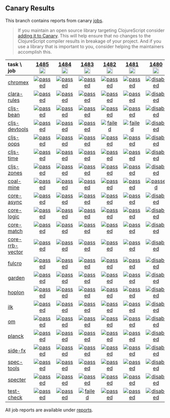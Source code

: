 ## Canary Results

This branch contains reports from canary [jobs](https://github.com/cljs-oss/canary/tree/jobs).

> If you maintain an open source library targeting ClojureScript consider [adding it to Canary](https://github.com/cljs-oss/canary/tree/master#how-to-participate). This will help ensure that no changes to the ClojureScript compiler results in breakage of your project. And if you use a library that is important to you, consider helping the maintainers accomplish this.

[//]: # (begin_overview_table)

| task \ job | <a href="reports/2020/07/29/job-001485-1.10.814-bdbd6c5a" title="job #1485&#xA;&#xA;job&#xA;&#xA;requested by BinaryAge Bot (@babot) on 2020-07-29T11:05:16Z">1485<br/><img width=20 height=20 src="https://avatars0.githubusercontent.com/u/1476765?v=4&s=60"></a> | <a href="reports/2020/07/28/job-001484-1.10.814-bdbd6c5a" title="job #1484&#xA;&#xA;job&#xA;&#xA;requested by BinaryAge Bot (@babot) on 2020-07-28T11:05:18Z">1484<br/><img width=20 height=20 src="https://avatars0.githubusercontent.com/u/1476765?v=4&s=60"></a> | <a href="reports/2020/07/27/job-001483-1.10.814-bdbd6c5a" title="job #1483&#xA;&#xA;job&#xA;&#xA;requested by BinaryAge Bot (@babot) on 2020-07-27T11:05:23Z">1483<br/><img width=20 height=20 src="https://avatars0.githubusercontent.com/u/1476765?v=4&s=60"></a> | <a href="reports/2020/07/26/job-001482-1.10.814-bdbd6c5a" title="job #1482&#xA;&#xA;job&#xA;&#xA;requested by BinaryAge Bot (@babot) on 2020-07-26T11:05:04Z">1482<br/><img width=20 height=20 src="https://avatars0.githubusercontent.com/u/1476765?v=4&s=60"></a> | <a href="reports/2020/07/25/job-001481-1.10.814-564b55dc3" title="job #1481&#xA;&#xA;job -c mfikes -r CLJS-3271&#xA;&#xA;requested by Mike Fikes (@mfikes) on 2020-07-25T19:58:39Z">1481<br/><img width=20 height=20 src="https://avatars1.githubusercontent.com/u/1723464?v=4&s=60"></a> | <a href="reports/2020/07/25/job-001480-1.10.817-1cb44a7ba" title="job #1480&#xA;&#xA;job -c mfikes -r CLJS-3271 --only coal-mine&#xA;&#xA;requested by Mike Fikes (@mfikes) on 2020-07-25T19:12:17Z">1480<br/><img width=20 height=20 src="https://avatars1.githubusercontent.com/u/1723464?v=4&s=60"></a> | <a href="reports/2020/07/25/job-001479-1.10.815-d4d717943" title="job #1479&#xA;&#xA;job -c mfikes -r CLJS-3271 --only coal-mine&#xA;&#xA;requested by Mike Fikes (@mfikes) on 2020-07-25T17:56:12Z">1479<br/><img width=20 height=20 src="https://avatars1.githubusercontent.com/u/1723464?v=4&s=60"></a> | <a href="reports/2020/07/25/job-001478-1.10.813-f5f9b79f" title="job #1478&#xA;&#xA;job&#xA;&#xA;requested by BinaryAge Bot (@babot) on 2020-07-25T11:04:49Z">1478<br/><img width=20 height=20 src="https://avatars0.githubusercontent.com/u/1476765?v=4&s=60"></a> | <a href="reports/2020/07/24/job-001477-1.10.813-f5f9b79f" title="job #1477&#xA;&#xA;job&#xA;&#xA;requested by BinaryAge Bot (@babot) on 2020-07-24T11:05:09Z">1477<br/><img width=20 height=20 src="https://avatars0.githubusercontent.com/u/1476765?v=4&s=60"></a> | <a href="reports/2020/07/23/job-001476-1.10.813-f5f9b79f" title="job #1476&#xA;&#xA;job&#xA;&#xA;requested by BinaryAge Bot (@babot) on 2020-07-23T11:05:16Z">1476<br/><img width=20 height=20 src="https://avatars0.githubusercontent.com/u/1476765?v=4&s=60"></a> |
| :--- | :---: | :---: | :---: | :---: | :---: | :---: | :---: | :---: | :---: | :---: |
| [chromex](https://github.com/binaryage/chromex) | <a href="reports/2020/07/29/job-001485-1.10.814-bdbd6c5a#-chromex"><img title="passed" src="http://box.binaryage.com/s-passed.svg"><a> | <a href="reports/2020/07/28/job-001484-1.10.814-bdbd6c5a#-chromex"><img title="passed" src="http://box.binaryage.com/s-passed.svg"><a> | <a href="reports/2020/07/27/job-001483-1.10.814-bdbd6c5a#-chromex"><img title="passed" src="http://box.binaryage.com/s-passed.svg"><a> | <a href="reports/2020/07/26/job-001482-1.10.814-bdbd6c5a#-chromex"><img title="passed" src="http://box.binaryage.com/s-passed.svg"><a> | <a href="reports/2020/07/25/job-001481-1.10.814-564b55dc3#-chromex"><img title="passed" src="http://box.binaryage.com/s-passed.svg"><a> | <a href="reports/2020/07/25/job-001480-1.10.817-1cb44a7ba#-chromex"><img title="disabled" src="http://box.binaryage.com/s-disabled.svg"><a> | <a href="reports/2020/07/25/job-001479-1.10.815-d4d717943#-chromex"><img title="disabled" src="http://box.binaryage.com/s-disabled.svg"><a> | <a href="reports/2020/07/25/job-001478-1.10.813-f5f9b79f#-chromex"><img title="passed" src="http://box.binaryage.com/s-passed.svg"><a> | <a href="reports/2020/07/24/job-001477-1.10.813-f5f9b79f#-chromex"><img title="passed" src="http://box.binaryage.com/s-passed.svg"><a> | <a href="reports/2020/07/23/job-001476-1.10.813-f5f9b79f#-chromex"><img title="passed" src="http://box.binaryage.com/s-passed.svg"><a> |
| [clara-rules](https://github.com/cerner/clara-rules) | <a href="reports/2020/07/29/job-001485-1.10.814-bdbd6c5a#-clara-rules"><img title="passed" src="http://box.binaryage.com/s-passed.svg"><a> | <a href="reports/2020/07/28/job-001484-1.10.814-bdbd6c5a#-clara-rules"><img title="passed" src="http://box.binaryage.com/s-passed.svg"><a> | <a href="reports/2020/07/27/job-001483-1.10.814-bdbd6c5a#-clara-rules"><img title="passed" src="http://box.binaryage.com/s-passed.svg"><a> | <a href="reports/2020/07/26/job-001482-1.10.814-bdbd6c5a#-clara-rules"><img title="passed" src="http://box.binaryage.com/s-passed.svg"><a> | <a href="reports/2020/07/25/job-001481-1.10.814-564b55dc3#-clara-rules"><img title="passed" src="http://box.binaryage.com/s-passed.svg"><a> | <a href="reports/2020/07/25/job-001480-1.10.817-1cb44a7ba#-clara-rules"><img title="disabled" src="http://box.binaryage.com/s-disabled.svg"><a> | <a href="reports/2020/07/25/job-001479-1.10.815-d4d717943#-clara-rules"><img title="disabled" src="http://box.binaryage.com/s-disabled.svg"><a> | <a href="reports/2020/07/25/job-001478-1.10.813-f5f9b79f#-clara-rules"><img title="unknown" src="http://box.binaryage.com/s-unknown.svg"><a> | <a href="reports/2020/07/24/job-001477-1.10.813-f5f9b79f#-clara-rules"><img title="unknown" src="http://box.binaryage.com/s-unknown.svg"><a> | <a href="reports/2020/07/23/job-001476-1.10.813-f5f9b79f#-clara-rules"><img title="unknown" src="http://box.binaryage.com/s-unknown.svg"><a> |
| [cljs-bean](https://github.com/mfikes/cljs-bean) | <a href="reports/2020/07/29/job-001485-1.10.814-bdbd6c5a#-cljs-bean"><img title="passed" src="http://box.binaryage.com/s-passed.svg"><a> | <a href="reports/2020/07/28/job-001484-1.10.814-bdbd6c5a#-cljs-bean"><img title="passed" src="http://box.binaryage.com/s-passed.svg"><a> | <a href="reports/2020/07/27/job-001483-1.10.814-bdbd6c5a#-cljs-bean"><img title="passed" src="http://box.binaryage.com/s-passed.svg"><a> | <a href="reports/2020/07/26/job-001482-1.10.814-bdbd6c5a#-cljs-bean"><img title="passed" src="http://box.binaryage.com/s-passed.svg"><a> | <a href="reports/2020/07/25/job-001481-1.10.814-564b55dc3#-cljs-bean"><img title="passed" src="http://box.binaryage.com/s-passed.svg"><a> | <a href="reports/2020/07/25/job-001480-1.10.817-1cb44a7ba#-cljs-bean"><img title="disabled" src="http://box.binaryage.com/s-disabled.svg"><a> | <a href="reports/2020/07/25/job-001479-1.10.815-d4d717943#-cljs-bean"><img title="disabled" src="http://box.binaryage.com/s-disabled.svg"><a> | <a href="reports/2020/07/25/job-001478-1.10.813-f5f9b79f#-cljs-bean"><img title="passed" src="http://box.binaryage.com/s-passed.svg"><a> | <a href="reports/2020/07/24/job-001477-1.10.813-f5f9b79f#-cljs-bean"><img title="passed" src="http://box.binaryage.com/s-passed.svg"><a> | <a href="reports/2020/07/23/job-001476-1.10.813-f5f9b79f#-cljs-bean"><img title="passed" src="http://box.binaryage.com/s-passed.svg"><a> |
| [cljs-devtools](https://github.com/binaryage/cljs-devtools) | <a href="reports/2020/07/29/job-001485-1.10.814-bdbd6c5a#-cljs-devtools"><img title="passed" src="http://box.binaryage.com/s-passed.svg"><a> | <a href="reports/2020/07/28/job-001484-1.10.814-bdbd6c5a#-cljs-devtools"><img title="passed" src="http://box.binaryage.com/s-passed.svg"><a> | <a href="reports/2020/07/27/job-001483-1.10.814-bdbd6c5a#-cljs-devtools"><img title="passed" src="http://box.binaryage.com/s-passed.svg"><a> | <a href="reports/2020/07/26/job-001482-1.10.814-bdbd6c5a#-cljs-devtools"><img title="failed" src="http://box.binaryage.com/s-failed.svg"><a> | <a href="reports/2020/07/25/job-001481-1.10.814-564b55dc3#-cljs-devtools"><img title="failed" src="http://box.binaryage.com/s-failed.svg"><a> | <a href="reports/2020/07/25/job-001480-1.10.817-1cb44a7ba#-cljs-devtools"><img title="disabled" src="http://box.binaryage.com/s-disabled.svg"><a> | <a href="reports/2020/07/25/job-001479-1.10.815-d4d717943#-cljs-devtools"><img title="disabled" src="http://box.binaryage.com/s-disabled.svg"><a> | <a href="reports/2020/07/25/job-001478-1.10.813-f5f9b79f#-cljs-devtools"><img title="passed" src="http://box.binaryage.com/s-passed.svg"><a> | <a href="reports/2020/07/24/job-001477-1.10.813-f5f9b79f#-cljs-devtools"><img title="passed" src="http://box.binaryage.com/s-passed.svg"><a> | <a href="reports/2020/07/23/job-001476-1.10.813-f5f9b79f#-cljs-devtools"><img title="passed" src="http://box.binaryage.com/s-passed.svg"><a> |
| [cljs-oops](https://github.com/binaryage/cljs-oops) | <a href="reports/2020/07/29/job-001485-1.10.814-bdbd6c5a#-cljs-oops"><img title="passed" src="http://box.binaryage.com/s-passed.svg"><a> | <a href="reports/2020/07/28/job-001484-1.10.814-bdbd6c5a#-cljs-oops"><img title="passed" src="http://box.binaryage.com/s-passed.svg"><a> | <a href="reports/2020/07/27/job-001483-1.10.814-bdbd6c5a#-cljs-oops"><img title="passed" src="http://box.binaryage.com/s-passed.svg"><a> | <a href="reports/2020/07/26/job-001482-1.10.814-bdbd6c5a#-cljs-oops"><img title="passed" src="http://box.binaryage.com/s-passed.svg"><a> | <a href="reports/2020/07/25/job-001481-1.10.814-564b55dc3#-cljs-oops"><img title="passed" src="http://box.binaryage.com/s-passed.svg"><a> | <a href="reports/2020/07/25/job-001480-1.10.817-1cb44a7ba#-cljs-oops"><img title="disabled" src="http://box.binaryage.com/s-disabled.svg"><a> | <a href="reports/2020/07/25/job-001479-1.10.815-d4d717943#-cljs-oops"><img title="disabled" src="http://box.binaryage.com/s-disabled.svg"><a> | <a href="reports/2020/07/25/job-001478-1.10.813-f5f9b79f#-cljs-oops"><img title="passed" src="http://box.binaryage.com/s-passed.svg"><a> | <a href="reports/2020/07/24/job-001477-1.10.813-f5f9b79f#-cljs-oops"><img title="passed" src="http://box.binaryage.com/s-passed.svg"><a> | <a href="reports/2020/07/23/job-001476-1.10.813-f5f9b79f#-cljs-oops"><img title="passed" src="http://box.binaryage.com/s-passed.svg"><a> |
| [cljs-time](https://github.com/andrewmcveigh/cljs-time) | <a href="reports/2020/07/29/job-001485-1.10.814-bdbd6c5a#-cljs-time"><img title="passed" src="http://box.binaryage.com/s-passed.svg"><a> | <a href="reports/2020/07/28/job-001484-1.10.814-bdbd6c5a#-cljs-time"><img title="passed" src="http://box.binaryage.com/s-passed.svg"><a> | <a href="reports/2020/07/27/job-001483-1.10.814-bdbd6c5a#-cljs-time"><img title="passed" src="http://box.binaryage.com/s-passed.svg"><a> | <a href="reports/2020/07/26/job-001482-1.10.814-bdbd6c5a#-cljs-time"><img title="passed" src="http://box.binaryage.com/s-passed.svg"><a> | <a href="reports/2020/07/25/job-001481-1.10.814-564b55dc3#-cljs-time"><img title="passed" src="http://box.binaryage.com/s-passed.svg"><a> | <a href="reports/2020/07/25/job-001480-1.10.817-1cb44a7ba#-cljs-time"><img title="disabled" src="http://box.binaryage.com/s-disabled.svg"><a> | <a href="reports/2020/07/25/job-001479-1.10.815-d4d717943#-cljs-time"><img title="disabled" src="http://box.binaryage.com/s-disabled.svg"><a> | <a href="reports/2020/07/25/job-001478-1.10.813-f5f9b79f#-cljs-time"><img title="unknown" src="http://box.binaryage.com/s-unknown.svg"><a> | <a href="reports/2020/07/24/job-001477-1.10.813-f5f9b79f#-cljs-time"><img title="unknown" src="http://box.binaryage.com/s-unknown.svg"><a> | <a href="reports/2020/07/23/job-001476-1.10.813-f5f9b79f#-cljs-time"><img title="unknown" src="http://box.binaryage.com/s-unknown.svg"><a> |
| [cljs-zones](https://github.com/binaryage/cljs-zones) | <a href="reports/2020/07/29/job-001485-1.10.814-bdbd6c5a#-cljs-zones"><img title="passed" src="http://box.binaryage.com/s-passed.svg"><a> | <a href="reports/2020/07/28/job-001484-1.10.814-bdbd6c5a#-cljs-zones"><img title="passed" src="http://box.binaryage.com/s-passed.svg"><a> | <a href="reports/2020/07/27/job-001483-1.10.814-bdbd6c5a#-cljs-zones"><img title="passed" src="http://box.binaryage.com/s-passed.svg"><a> | <a href="reports/2020/07/26/job-001482-1.10.814-bdbd6c5a#-cljs-zones"><img title="passed" src="http://box.binaryage.com/s-passed.svg"><a> | <a href="reports/2020/07/25/job-001481-1.10.814-564b55dc3#-cljs-zones"><img title="passed" src="http://box.binaryage.com/s-passed.svg"><a> | <a href="reports/2020/07/25/job-001480-1.10.817-1cb44a7ba#-cljs-zones"><img title="disabled" src="http://box.binaryage.com/s-disabled.svg"><a> | <a href="reports/2020/07/25/job-001479-1.10.815-d4d717943#-cljs-zones"><img title="disabled" src="http://box.binaryage.com/s-disabled.svg"><a> | <a href="reports/2020/07/25/job-001478-1.10.813-f5f9b79f#-cljs-zones"><img title="passed" src="http://box.binaryage.com/s-passed.svg"><a> | <a href="reports/2020/07/24/job-001477-1.10.813-f5f9b79f#-cljs-zones"><img title="passed" src="http://box.binaryage.com/s-passed.svg"><a> | <a href="reports/2020/07/23/job-001476-1.10.813-f5f9b79f#-cljs-zones"><img title="passed" src="http://box.binaryage.com/s-passed.svg"><a> |
| [coal-mine](https://github.com/mfikes/coal-mine) | <a href="reports/2020/07/29/job-001485-1.10.814-bdbd6c5a#-coal-mine"><img title="passed" src="http://box.binaryage.com/s-passed.svg"><a> | <a href="reports/2020/07/28/job-001484-1.10.814-bdbd6c5a#-coal-mine"><img title="passed" src="http://box.binaryage.com/s-passed.svg"><a> | <a href="reports/2020/07/27/job-001483-1.10.814-bdbd6c5a#-coal-mine"><img title="passed" src="http://box.binaryage.com/s-passed.svg"><a> | <a href="reports/2020/07/26/job-001482-1.10.814-bdbd6c5a#-coal-mine"><img title="passed" src="http://box.binaryage.com/s-passed.svg"><a> | <a href="reports/2020/07/25/job-001481-1.10.814-564b55dc3#-coal-mine"><img title="passed" src="http://box.binaryage.com/s-passed.svg"><a> | <a href="reports/2020/07/25/job-001480-1.10.817-1cb44a7ba#-coal-mine"><img title="passed" src="http://box.binaryage.com/s-passed.svg"><a> | <a href="reports/2020/07/25/job-001479-1.10.815-d4d717943#-coal-mine"><img title="failed" src="http://box.binaryage.com/s-failed.svg"><a> | <a href="reports/2020/07/25/job-001478-1.10.813-f5f9b79f#-coal-mine"><img title="passed" src="http://box.binaryage.com/s-passed.svg"><a> | <a href="reports/2020/07/24/job-001477-1.10.813-f5f9b79f#-coal-mine"><img title="passed" src="http://box.binaryage.com/s-passed.svg"><a> | <a href="reports/2020/07/23/job-001476-1.10.813-f5f9b79f#-coal-mine"><img title="passed" src="http://box.binaryage.com/s-passed.svg"><a> |
| [core-async](https://github.com/clojure/core.async) | <a href="reports/2020/07/29/job-001485-1.10.814-bdbd6c5a#-core-async"><img title="passed" src="http://box.binaryage.com/s-passed.svg"><a> | <a href="reports/2020/07/28/job-001484-1.10.814-bdbd6c5a#-core-async"><img title="passed" src="http://box.binaryage.com/s-passed.svg"><a> | <a href="reports/2020/07/27/job-001483-1.10.814-bdbd6c5a#-core-async"><img title="passed" src="http://box.binaryage.com/s-passed.svg"><a> | <a href="reports/2020/07/26/job-001482-1.10.814-bdbd6c5a#-core-async"><img title="passed" src="http://box.binaryage.com/s-passed.svg"><a> | <a href="reports/2020/07/25/job-001481-1.10.814-564b55dc3#-core-async"><img title="passed" src="http://box.binaryage.com/s-passed.svg"><a> | <a href="reports/2020/07/25/job-001480-1.10.817-1cb44a7ba#-core-async"><img title="disabled" src="http://box.binaryage.com/s-disabled.svg"><a> | <a href="reports/2020/07/25/job-001479-1.10.815-d4d717943#-core-async"><img title="disabled" src="http://box.binaryage.com/s-disabled.svg"><a> | <a href="reports/2020/07/25/job-001478-1.10.813-f5f9b79f#-core-async"><img title="unknown" src="http://box.binaryage.com/s-unknown.svg"><a> | <a href="reports/2020/07/24/job-001477-1.10.813-f5f9b79f#-core-async"><img title="unknown" src="http://box.binaryage.com/s-unknown.svg"><a> | <a href="reports/2020/07/23/job-001476-1.10.813-f5f9b79f#-core-async"><img title="unknown" src="http://box.binaryage.com/s-unknown.svg"><a> |
| [core-logic](https://github.com/clojure/core.logic) | <a href="reports/2020/07/29/job-001485-1.10.814-bdbd6c5a#-core-logic"><img title="passed" src="http://box.binaryage.com/s-passed.svg"><a> | <a href="reports/2020/07/28/job-001484-1.10.814-bdbd6c5a#-core-logic"><img title="passed" src="http://box.binaryage.com/s-passed.svg"><a> | <a href="reports/2020/07/27/job-001483-1.10.814-bdbd6c5a#-core-logic"><img title="passed" src="http://box.binaryage.com/s-passed.svg"><a> | <a href="reports/2020/07/26/job-001482-1.10.814-bdbd6c5a#-core-logic"><img title="passed" src="http://box.binaryage.com/s-passed.svg"><a> | <a href="reports/2020/07/25/job-001481-1.10.814-564b55dc3#-core-logic"><img title="passed" src="http://box.binaryage.com/s-passed.svg"><a> | <a href="reports/2020/07/25/job-001480-1.10.817-1cb44a7ba#-core-logic"><img title="disabled" src="http://box.binaryage.com/s-disabled.svg"><a> | <a href="reports/2020/07/25/job-001479-1.10.815-d4d717943#-core-logic"><img title="disabled" src="http://box.binaryage.com/s-disabled.svg"><a> | <a href="reports/2020/07/25/job-001478-1.10.813-f5f9b79f#-core-logic"><img title="unknown" src="http://box.binaryage.com/s-unknown.svg"><a> | <a href="reports/2020/07/24/job-001477-1.10.813-f5f9b79f#-core-logic"><img title="unknown" src="http://box.binaryage.com/s-unknown.svg"><a> | <a href="reports/2020/07/23/job-001476-1.10.813-f5f9b79f#-core-logic"><img title="unknown" src="http://box.binaryage.com/s-unknown.svg"><a> |
| [core-match](https://github.com/clojure/core.match) | <a href="reports/2020/07/29/job-001485-1.10.814-bdbd6c5a#-core-match"><img title="passed" src="http://box.binaryage.com/s-passed.svg"><a> | <a href="reports/2020/07/28/job-001484-1.10.814-bdbd6c5a#-core-match"><img title="passed" src="http://box.binaryage.com/s-passed.svg"><a> | <a href="reports/2020/07/27/job-001483-1.10.814-bdbd6c5a#-core-match"><img title="passed" src="http://box.binaryage.com/s-passed.svg"><a> | <a href="reports/2020/07/26/job-001482-1.10.814-bdbd6c5a#-core-match"><img title="passed" src="http://box.binaryage.com/s-passed.svg"><a> | <a href="reports/2020/07/25/job-001481-1.10.814-564b55dc3#-core-match"><img title="passed" src="http://box.binaryage.com/s-passed.svg"><a> | <a href="reports/2020/07/25/job-001480-1.10.817-1cb44a7ba#-core-match"><img title="disabled" src="http://box.binaryage.com/s-disabled.svg"><a> | <a href="reports/2020/07/25/job-001479-1.10.815-d4d717943#-core-match"><img title="disabled" src="http://box.binaryage.com/s-disabled.svg"><a> | <a href="reports/2020/07/25/job-001478-1.10.813-f5f9b79f#-core-match"><img title="unknown" src="http://box.binaryage.com/s-unknown.svg"><a> | <a href="reports/2020/07/24/job-001477-1.10.813-f5f9b79f#-core-match"><img title="unknown" src="http://box.binaryage.com/s-unknown.svg"><a> | <a href="reports/2020/07/23/job-001476-1.10.813-f5f9b79f#-core-match"><img title="unknown" src="http://box.binaryage.com/s-unknown.svg"><a> |
| [core-rrb-vector](https://github.com/clojure/core.rrb-vector) | <a href="reports/2020/07/29/job-001485-1.10.814-bdbd6c5a#-core-rrb-vector"><img title="passed" src="http://box.binaryage.com/s-passed.svg"><a> | <a href="reports/2020/07/28/job-001484-1.10.814-bdbd6c5a#-core-rrb-vector"><img title="passed" src="http://box.binaryage.com/s-passed.svg"><a> | <a href="reports/2020/07/27/job-001483-1.10.814-bdbd6c5a#-core-rrb-vector"><img title="passed" src="http://box.binaryage.com/s-passed.svg"><a> | <a href="reports/2020/07/26/job-001482-1.10.814-bdbd6c5a#-core-rrb-vector"><img title="passed" src="http://box.binaryage.com/s-passed.svg"><a> | <a href="reports/2020/07/25/job-001481-1.10.814-564b55dc3#-core-rrb-vector"><img title="passed" src="http://box.binaryage.com/s-passed.svg"><a> | <a href="reports/2020/07/25/job-001480-1.10.817-1cb44a7ba#-core-rrb-vector"><img title="disabled" src="http://box.binaryage.com/s-disabled.svg"><a> | <a href="reports/2020/07/25/job-001479-1.10.815-d4d717943#-core-rrb-vector"><img title="disabled" src="http://box.binaryage.com/s-disabled.svg"><a> | <a href="reports/2020/07/25/job-001478-1.10.813-f5f9b79f#-core-rrb-vector"><img title="unknown" src="http://box.binaryage.com/s-unknown.svg"><a> | <a href="reports/2020/07/24/job-001477-1.10.813-f5f9b79f#-core-rrb-vector"><img title="unknown" src="http://box.binaryage.com/s-unknown.svg"><a> | <a href="reports/2020/07/23/job-001476-1.10.813-f5f9b79f#-core-rrb-vector"><img title="unknown" src="http://box.binaryage.com/s-unknown.svg"><a> |
| [fulcro](https://github.com/fulcrologic/fulcro) | <a href="reports/2020/07/29/job-001485-1.10.814-bdbd6c5a#-fulcro"><img title="passed" src="http://box.binaryage.com/s-passed.svg"><a> | <a href="reports/2020/07/28/job-001484-1.10.814-bdbd6c5a#-fulcro"><img title="passed" src="http://box.binaryage.com/s-passed.svg"><a> | <a href="reports/2020/07/27/job-001483-1.10.814-bdbd6c5a#-fulcro"><img title="passed" src="http://box.binaryage.com/s-passed.svg"><a> | <a href="reports/2020/07/26/job-001482-1.10.814-bdbd6c5a#-fulcro"><img title="passed" src="http://box.binaryage.com/s-passed.svg"><a> | <a href="reports/2020/07/25/job-001481-1.10.814-564b55dc3#-fulcro"><img title="passed" src="http://box.binaryage.com/s-passed.svg"><a> | <a href="reports/2020/07/25/job-001480-1.10.817-1cb44a7ba#-fulcro"><img title="disabled" src="http://box.binaryage.com/s-disabled.svg"><a> | <a href="reports/2020/07/25/job-001479-1.10.815-d4d717943#-fulcro"><img title="disabled" src="http://box.binaryage.com/s-disabled.svg"><a> | <a href="reports/2020/07/25/job-001478-1.10.813-f5f9b79f#-fulcro"><img title="unknown" src="http://box.binaryage.com/s-unknown.svg"><a> | <a href="reports/2020/07/24/job-001477-1.10.813-f5f9b79f#-fulcro"><img title="unknown" src="http://box.binaryage.com/s-unknown.svg"><a> | <a href="reports/2020/07/23/job-001476-1.10.813-f5f9b79f#-fulcro"><img title="unknown" src="http://box.binaryage.com/s-unknown.svg"><a> |
| [garden](https://github.com/noprompt/garden) | <a href="reports/2020/07/29/job-001485-1.10.814-bdbd6c5a#-garden"><img title="passed" src="http://box.binaryage.com/s-passed.svg"><a> | <a href="reports/2020/07/28/job-001484-1.10.814-bdbd6c5a#-garden"><img title="passed" src="http://box.binaryage.com/s-passed.svg"><a> | <a href="reports/2020/07/27/job-001483-1.10.814-bdbd6c5a#-garden"><img title="passed" src="http://box.binaryage.com/s-passed.svg"><a> | <a href="reports/2020/07/26/job-001482-1.10.814-bdbd6c5a#-garden"><img title="passed" src="http://box.binaryage.com/s-passed.svg"><a> | <a href="reports/2020/07/25/job-001481-1.10.814-564b55dc3#-garden"><img title="passed" src="http://box.binaryage.com/s-passed.svg"><a> | <a href="reports/2020/07/25/job-001480-1.10.817-1cb44a7ba#-garden"><img title="disabled" src="http://box.binaryage.com/s-disabled.svg"><a> | <a href="reports/2020/07/25/job-001479-1.10.815-d4d717943#-garden"><img title="disabled" src="http://box.binaryage.com/s-disabled.svg"><a> | <a href="reports/2020/07/25/job-001478-1.10.813-f5f9b79f#-garden"><img title="unknown" src="http://box.binaryage.com/s-unknown.svg"><a> | <a href="reports/2020/07/24/job-001477-1.10.813-f5f9b79f#-garden"><img title="unknown" src="http://box.binaryage.com/s-unknown.svg"><a> | <a href="reports/2020/07/23/job-001476-1.10.813-f5f9b79f#-garden"><img title="unknown" src="http://box.binaryage.com/s-unknown.svg"><a> |
| [hoplon](https://github.com/hoplon/hoplon) | <a href="reports/2020/07/29/job-001485-1.10.814-bdbd6c5a#-hoplon"><img title="passed" src="http://box.binaryage.com/s-passed.svg"><a> | <a href="reports/2020/07/28/job-001484-1.10.814-bdbd6c5a#-hoplon"><img title="passed" src="http://box.binaryage.com/s-passed.svg"><a> | <a href="reports/2020/07/27/job-001483-1.10.814-bdbd6c5a#-hoplon"><img title="passed" src="http://box.binaryage.com/s-passed.svg"><a> | <a href="reports/2020/07/26/job-001482-1.10.814-bdbd6c5a#-hoplon"><img title="passed" src="http://box.binaryage.com/s-passed.svg"><a> | <a href="reports/2020/07/25/job-001481-1.10.814-564b55dc3#-hoplon"><img title="passed" src="http://box.binaryage.com/s-passed.svg"><a> | <a href="reports/2020/07/25/job-001480-1.10.817-1cb44a7ba#-hoplon"><img title="disabled" src="http://box.binaryage.com/s-disabled.svg"><a> | <a href="reports/2020/07/25/job-001479-1.10.815-d4d717943#-hoplon"><img title="disabled" src="http://box.binaryage.com/s-disabled.svg"><a> | <a href="reports/2020/07/25/job-001478-1.10.813-f5f9b79f#-hoplon"><img title="unknown" src="http://box.binaryage.com/s-unknown.svg"><a> | <a href="reports/2020/07/24/job-001477-1.10.813-f5f9b79f#-hoplon"><img title="unknown" src="http://box.binaryage.com/s-unknown.svg"><a> | <a href="reports/2020/07/23/job-001476-1.10.813-f5f9b79f#-hoplon"><img title="unknown" src="http://box.binaryage.com/s-unknown.svg"><a> |
| [ilk](https://github.com/mfikes/ilk) | <a href="reports/2020/07/29/job-001485-1.10.814-bdbd6c5a#-ilk"><img title="passed" src="http://box.binaryage.com/s-passed.svg"><a> | <a href="reports/2020/07/28/job-001484-1.10.814-bdbd6c5a#-ilk"><img title="passed" src="http://box.binaryage.com/s-passed.svg"><a> | <a href="reports/2020/07/27/job-001483-1.10.814-bdbd6c5a#-ilk"><img title="passed" src="http://box.binaryage.com/s-passed.svg"><a> | <a href="reports/2020/07/26/job-001482-1.10.814-bdbd6c5a#-ilk"><img title="passed" src="http://box.binaryage.com/s-passed.svg"><a> | <a href="reports/2020/07/25/job-001481-1.10.814-564b55dc3#-ilk"><img title="passed" src="http://box.binaryage.com/s-passed.svg"><a> | <a href="reports/2020/07/25/job-001480-1.10.817-1cb44a7ba#-ilk"><img title="disabled" src="http://box.binaryage.com/s-disabled.svg"><a> | <a href="reports/2020/07/25/job-001479-1.10.815-d4d717943#-ilk"><img title="disabled" src="http://box.binaryage.com/s-disabled.svg"><a> | <a href="reports/2020/07/25/job-001478-1.10.813-f5f9b79f#-ilk"><img title="passed" src="http://box.binaryage.com/s-passed.svg"><a> | <a href="reports/2020/07/24/job-001477-1.10.813-f5f9b79f#-ilk"><img title="passed" src="http://box.binaryage.com/s-passed.svg"><a> | <a href="reports/2020/07/23/job-001476-1.10.813-f5f9b79f#-ilk"><img title="passed" src="http://box.binaryage.com/s-passed.svg"><a> |
| [om](https://github.com/omcljs/om) | <a href="reports/2020/07/29/job-001485-1.10.814-bdbd6c5a#-om"><img title="passed" src="http://box.binaryage.com/s-passed.svg"><a> | <a href="reports/2020/07/28/job-001484-1.10.814-bdbd6c5a#-om"><img title="passed" src="http://box.binaryage.com/s-passed.svg"><a> | <a href="reports/2020/07/27/job-001483-1.10.814-bdbd6c5a#-om"><img title="passed" src="http://box.binaryage.com/s-passed.svg"><a> | <a href="reports/2020/07/26/job-001482-1.10.814-bdbd6c5a#-om"><img title="passed" src="http://box.binaryage.com/s-passed.svg"><a> | <a href="reports/2020/07/25/job-001481-1.10.814-564b55dc3#-om"><img title="passed" src="http://box.binaryage.com/s-passed.svg"><a> | <a href="reports/2020/07/25/job-001480-1.10.817-1cb44a7ba#-om"><img title="disabled" src="http://box.binaryage.com/s-disabled.svg"><a> | <a href="reports/2020/07/25/job-001479-1.10.815-d4d717943#-om"><img title="disabled" src="http://box.binaryage.com/s-disabled.svg"><a> | <a href="reports/2020/07/25/job-001478-1.10.813-f5f9b79f#-om"><img title="unknown" src="http://box.binaryage.com/s-unknown.svg"><a> | <a href="reports/2020/07/24/job-001477-1.10.813-f5f9b79f#-om"><img title="unknown" src="http://box.binaryage.com/s-unknown.svg"><a> | <a href="reports/2020/07/23/job-001476-1.10.813-f5f9b79f#-om"><img title="unknown" src="http://box.binaryage.com/s-unknown.svg"><a> |
| [planck](https://github.com/planck-repl/planck) | <a href="reports/2020/07/29/job-001485-1.10.814-bdbd6c5a#-planck"><img title="passed" src="http://box.binaryage.com/s-passed.svg"><a> | <a href="reports/2020/07/28/job-001484-1.10.814-bdbd6c5a#-planck"><img title="passed" src="http://box.binaryage.com/s-passed.svg"><a> | <a href="reports/2020/07/27/job-001483-1.10.814-bdbd6c5a#-planck"><img title="passed" src="http://box.binaryage.com/s-passed.svg"><a> | <a href="reports/2020/07/26/job-001482-1.10.814-bdbd6c5a#-planck"><img title="passed" src="http://box.binaryage.com/s-passed.svg"><a> | <a href="reports/2020/07/25/job-001481-1.10.814-564b55dc3#-planck"><img title="passed" src="http://box.binaryage.com/s-passed.svg"><a> | <a href="reports/2020/07/25/job-001480-1.10.817-1cb44a7ba#-planck"><img title="disabled" src="http://box.binaryage.com/s-disabled.svg"><a> | <a href="reports/2020/07/25/job-001479-1.10.815-d4d717943#-planck"><img title="disabled" src="http://box.binaryage.com/s-disabled.svg"><a> | <a href="reports/2020/07/25/job-001478-1.10.813-f5f9b79f#-planck"><img title="unknown" src="http://box.binaryage.com/s-unknown.svg"><a> | <a href="reports/2020/07/24/job-001477-1.10.813-f5f9b79f#-planck"><img title="unknown" src="http://box.binaryage.com/s-unknown.svg"><a> | <a href="reports/2020/07/23/job-001476-1.10.813-f5f9b79f#-planck"><img title="unknown" src="http://box.binaryage.com/s-unknown.svg"><a> |
| [side-fx](https://github.com/cljsrn/side-fx) | <a href="reports/2020/07/29/job-001485-1.10.814-bdbd6c5a#-side-fx"><img title="passed" src="http://box.binaryage.com/s-passed.svg"><a> | <a href="reports/2020/07/28/job-001484-1.10.814-bdbd6c5a#-side-fx"><img title="passed" src="http://box.binaryage.com/s-passed.svg"><a> | <a href="reports/2020/07/27/job-001483-1.10.814-bdbd6c5a#-side-fx"><img title="passed" src="http://box.binaryage.com/s-passed.svg"><a> | <a href="reports/2020/07/26/job-001482-1.10.814-bdbd6c5a#-side-fx"><img title="passed" src="http://box.binaryage.com/s-passed.svg"><a> | <a href="reports/2020/07/25/job-001481-1.10.814-564b55dc3#-side-fx"><img title="passed" src="http://box.binaryage.com/s-passed.svg"><a> | <a href="reports/2020/07/25/job-001480-1.10.817-1cb44a7ba#-side-fx"><img title="disabled" src="http://box.binaryage.com/s-disabled.svg"><a> | <a href="reports/2020/07/25/job-001479-1.10.815-d4d717943#-side-fx"><img title="disabled" src="http://box.binaryage.com/s-disabled.svg"><a> | <a href="reports/2020/07/25/job-001478-1.10.813-f5f9b79f#-side-fx"><img title="unknown" src="http://box.binaryage.com/s-unknown.svg"><a> | <a href="reports/2020/07/24/job-001477-1.10.813-f5f9b79f#-side-fx"><img title="unknown" src="http://box.binaryage.com/s-unknown.svg"><a> | <a href="reports/2020/07/23/job-001476-1.10.813-f5f9b79f#-side-fx"><img title="unknown" src="http://box.binaryage.com/s-unknown.svg"><a> |
| [spec-tools](https://github.com/metosin/spec-tools) | <a href="reports/2020/07/29/job-001485-1.10.814-bdbd6c5a#-spec-tools"><img title="passed" src="http://box.binaryage.com/s-passed.svg"><a> | <a href="reports/2020/07/28/job-001484-1.10.814-bdbd6c5a#-spec-tools"><img title="passed" src="http://box.binaryage.com/s-passed.svg"><a> | <a href="reports/2020/07/27/job-001483-1.10.814-bdbd6c5a#-spec-tools"><img title="passed" src="http://box.binaryage.com/s-passed.svg"><a> | <a href="reports/2020/07/26/job-001482-1.10.814-bdbd6c5a#-spec-tools"><img title="passed" src="http://box.binaryage.com/s-passed.svg"><a> | <a href="reports/2020/07/25/job-001481-1.10.814-564b55dc3#-spec-tools"><img title="passed" src="http://box.binaryage.com/s-passed.svg"><a> | <a href="reports/2020/07/25/job-001480-1.10.817-1cb44a7ba#-spec-tools"><img title="disabled" src="http://box.binaryage.com/s-disabled.svg"><a> | <a href="reports/2020/07/25/job-001479-1.10.815-d4d717943#-spec-tools"><img title="disabled" src="http://box.binaryage.com/s-disabled.svg"><a> | <a href="reports/2020/07/25/job-001478-1.10.813-f5f9b79f#-spec-tools"><img title="unknown" src="http://box.binaryage.com/s-unknown.svg"><a> | <a href="reports/2020/07/24/job-001477-1.10.813-f5f9b79f#-spec-tools"><img title="unknown" src="http://box.binaryage.com/s-unknown.svg"><a> | <a href="reports/2020/07/23/job-001476-1.10.813-f5f9b79f#-spec-tools"><img title="unknown" src="http://box.binaryage.com/s-unknown.svg"><a> |
| [specter](https://github.com/nathanmarz/specter) | <a href="reports/2020/07/29/job-001485-1.10.814-bdbd6c5a#-specter"><img title="passed" src="http://box.binaryage.com/s-passed.svg"><a> | <a href="reports/2020/07/28/job-001484-1.10.814-bdbd6c5a#-specter"><img title="passed" src="http://box.binaryage.com/s-passed.svg"><a> | <a href="reports/2020/07/27/job-001483-1.10.814-bdbd6c5a#-specter"><img title="passed" src="http://box.binaryage.com/s-passed.svg"><a> | <a href="reports/2020/07/26/job-001482-1.10.814-bdbd6c5a#-specter"><img title="passed" src="http://box.binaryage.com/s-passed.svg"><a> | <a href="reports/2020/07/25/job-001481-1.10.814-564b55dc3#-specter"><img title="passed" src="http://box.binaryage.com/s-passed.svg"><a> | <a href="reports/2020/07/25/job-001480-1.10.817-1cb44a7ba#-specter"><img title="disabled" src="http://box.binaryage.com/s-disabled.svg"><a> | <a href="reports/2020/07/25/job-001479-1.10.815-d4d717943#-specter"><img title="disabled" src="http://box.binaryage.com/s-disabled.svg"><a> | <a href="reports/2020/07/25/job-001478-1.10.813-f5f9b79f#-specter"><img title="unknown" src="http://box.binaryage.com/s-unknown.svg"><a> | <a href="reports/2020/07/24/job-001477-1.10.813-f5f9b79f#-specter"><img title="unknown" src="http://box.binaryage.com/s-unknown.svg"><a> | <a href="reports/2020/07/23/job-001476-1.10.813-f5f9b79f#-specter"><img title="unknown" src="http://box.binaryage.com/s-unknown.svg"><a> |
| [test-check](https://github.com/clojure/test.check) | <a href="reports/2020/07/29/job-001485-1.10.814-bdbd6c5a#-test-check"><img title="passed" src="http://box.binaryage.com/s-passed.svg"><a> | <a href="reports/2020/07/28/job-001484-1.10.814-bdbd6c5a#-test-check"><img title="passed" src="http://box.binaryage.com/s-passed.svg"><a> | <a href="reports/2020/07/27/job-001483-1.10.814-bdbd6c5a#-test-check"><img title="failed" src="http://box.binaryage.com/s-failed.svg"><a> | <a href="reports/2020/07/26/job-001482-1.10.814-bdbd6c5a#-test-check"><img title="passed" src="http://box.binaryage.com/s-passed.svg"><a> | <a href="reports/2020/07/25/job-001481-1.10.814-564b55dc3#-test-check"><img title="passed" src="http://box.binaryage.com/s-passed.svg"><a> | <a href="reports/2020/07/25/job-001480-1.10.817-1cb44a7ba#-test-check"><img title="disabled" src="http://box.binaryage.com/s-disabled.svg"><a> | <a href="reports/2020/07/25/job-001479-1.10.815-d4d717943#-test-check"><img title="disabled" src="http://box.binaryage.com/s-disabled.svg"><a> | <a href="reports/2020/07/25/job-001478-1.10.813-f5f9b79f#-test-check"><img title="unknown" src="http://box.binaryage.com/s-unknown.svg"><a> | <a href="reports/2020/07/24/job-001477-1.10.813-f5f9b79f#-test-check"><img title="unknown" src="http://box.binaryage.com/s-unknown.svg"><a> | <a href="reports/2020/07/23/job-001476-1.10.813-f5f9b79f#-test-check"><img title="unknown" src="http://box.binaryage.com/s-unknown.svg"><a> |

[//]: # (end_overview_table)

All job reports are available under [reports](reports).
